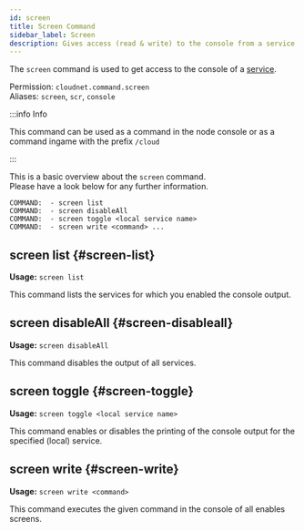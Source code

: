 ```yaml
---
id: screen
title: Screen Command
sidebar_label: Screen
description: Gives access (read & write) to the console from a service.
---
```


The `screen` command is used to get access to the console of a [service](../components/services.md).

Permission: `cloudnet.command.screen`  
Aliases: `screen`, `scr`, `console`

:::info Info

This command can be used as a command in the node console or as a command ingame with the prefix `/cloud`

:::

This is a basic overview about the `screen` command.  
Please have a look below for any further information.
```
COMMAND:  - screen list
COMMAND:  - screen disableAll
COMMAND:  - screen toggle <local service name>
COMMAND:  - screen write <command> ...
```

## screen list {#screen-list}
**Usage:** `screen list`

This command lists the services for which you enabled the console output.

## screen disableAll {#screen-disableall}
**Usage:** `screen disableAll`

This command disables the output of all services.

## screen toggle {#screen-toggle}
**Usage:** `screen toggle <local service name>`

This command enables or disables the printing of the console output for the specified (local) service.

## screen write {#screen-write}
**Usage:** `screen write <command>`

This command executes the given command in the console of all enables screens.
